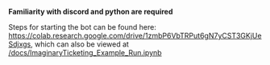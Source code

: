 **Familiarity with discord and python are required**

Steps for starting the bot can be found here: https://colab.research.google.com/drive/1zmbP6VbTRPut6gN7yCST3GKjUeSdjxgs, which can also be viewed at [/docs/ImaginaryTicketing_Example_Run.ipynb][1]


[1]: docs/ImaginaryTicketing_Example_Run.ipynb
